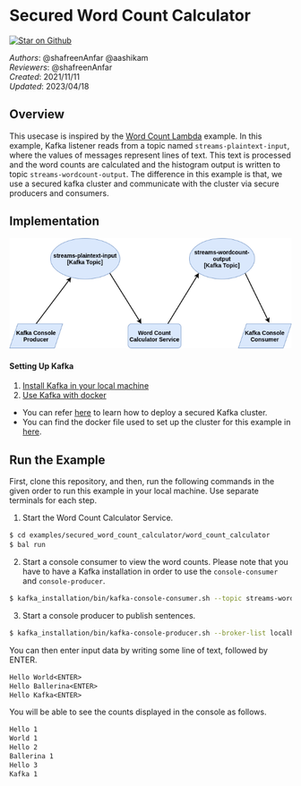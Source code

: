 # Secured Word Count Calculator

[![Star on Github](https://img.shields.io/badge/-Star%20on%20Github-blue?style=social&logo=github)](https://github.com/ballerina-platform/module-ballerinax-kafka)

_Authors_: @shafreenAnfar @aashikam  
_Reviewers_: @shafreenAnfar  
_Created_: 2021/11/11  
_Updated_: 2023/04/18

## Overview
This usecase is inspired by the [Word Count Lambda](https://github.com/confluentinc/kafka-streams-examples/blob/7.0.0-post/src/main/java/io/confluent/examples/streams/WordCountLambdaExample.java) example.
In this example, Kafka listener reads from a topic named `streams-plaintext-input`, where the values of messages represent lines of text. This text is processed and the word counts are calculated and the histogram output is written to topic `streams-wordcount-output`.
The difference in this example is that, we use a secured kafka cluster and communicate with the cluster via secure producers and consumers.

## Implementation

![Word Count Calculator](topology.png)

#### Setting Up Kafka
1. [Install Kafka in your local machine](https://kafka.apache.org/downloads)
2. [Use Kafka with docker](https://hub.docker.com/r/confluentinc/cp-kafka/)

* You can refer [here](https://docs.confluent.io/platform/current/kafka/authentication_ssl.html) to learn how to deploy a secured Kafka cluster.
* You can find the docker file used to set up the cluster for this example in [here](../../ballerina/tests/compose.yaml).

## Run the Example

First, clone this repository, and then, run the following commands in the given order to run this example in your local machine. Use separate terminals for each step.

1. Start the Word Count Calculator Service.
```sh
$ cd examples/secured_word_count_calculator/word_count_calculator
$ bal run
```
2. Start a console consumer to view the word counts.
   Please note that you have to have a Kafka installation in order to use the `console-consumer` and `console-producer`.
```sh
$ kafka_installation/bin/kafka-console-consumer.sh --topic streams-wordcount-output --from-beginning --bootstrap-server localhost:9092 --property print.key=true
```
3. Start a console producer to publish sentences.
```sh
$ kafka_installation/bin/kafka-console-producer.sh --broker-list localhost:9092 --topic streams-plaintext-input
```
You can then enter input data by writing some line of text, followed by ENTER.
```
Hello World<ENTER>
Hello Ballerina<ENTER>
Hello Kafka<ENTER>
```
You will be able to see the counts displayed in the console as follows.
```
Hello 1
World 1
Hello 2
Ballerina 1
Hello 3
Kafka 1
```
